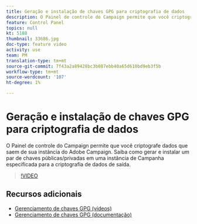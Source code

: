 ```yaml
---
title: Geração e instalação de chaves GPG para criptografia de dados
description: O Painel de controle do Campaign permite que você criptografe dados que saem de sua instância do Adobe Campaign. Saiba como gerar e instalar um par de chaves públicas/privadas em uma instância de Campanha especificada para a criptografia de dados de saída.
feature: Control Panel
topics: null
kt: 5188
thumbnail: 33686.jpg
doc-type: feature video
activity: use
team: PM
translation-type: tm+mt
source-git-commit: 7f43a2a89428bc3b087ebb40a65d610bd9eb3f5b
workflow-type: tm+mt
source-wordcount: '107'
ht-degree: 1%

---
```



# Geração e instalação de chaves GPG para criptografia de dados

O Painel de controle do Campaign permite que você criptografe dados que saem de sua instância do Adobe Campaign. Saiba como gerar e instalar um par de chaves públicas/privadas em uma instância de Campanha especificada para a criptografia de dados de saída.

>[!VIDEO](https://video.tv.adobe.com/v/36386?quality=12)

## Recursos adicionais

* [Gerenciamento de chaves GPG (vídeos)](./gpg-key-management-overview.md)
* [Gerenciamento de chaves GPG (documentação)](https://docs.adobe.com/content/help/en/control-panel/using/instances-settings/gpg-keys-management.html)
